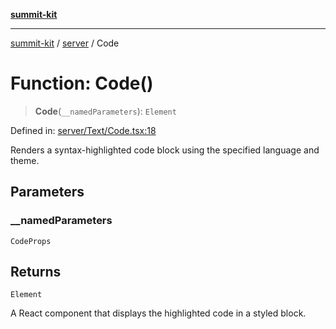 [**summit-kit**](../../README.md)

***

[summit-kit](../../modules.md) / [server](../README.md) / Code

# Function: Code()

> **Code**(`__namedParameters`): `Element`

Defined in: [server/Text/Code.tsx:18](https://github.com/andrewgremlich/summit-kit/blob/1ec5a7906d21614d7daffeb0dce4c10e19b10d65/src/react/server/Text/Code.tsx#L18)

Renders a syntax-highlighted code block using the specified language and theme.

## Parameters

### \_\_namedParameters

`CodeProps`

## Returns

`Element`

A React component that displays the highlighted code in a styled block.

